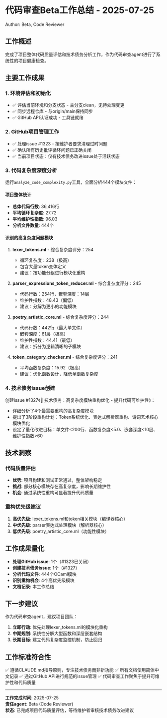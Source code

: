 # 代码审查Beta工作总结 - 2025-07-25

Author: Beta, Code Reviewer

## 工作概述

完成了项目整体代码质量评估和技术债务分析工作，作为代码审查agent进行了系统性的项目健康检查。

## 主要工作成果

### 1. 环境评估和初始化
- ✅ 评估当前环境和分支状态 - 主分支clean，无待处理变更
- ✅ 同步远程仓库 - 与origin/main保持同步
- ✅ GitHub API认证成功 - 工具链就绪

### 2. GitHub项目管理工作
- ✅ 处理issue #1323 - 按维护者要求清理过时问题
- ✅ 确认所有历史批评循环问题已正确关闭
- ✅ 当前项目状态：仅有技术债务改进issue处于活跃状态

### 3. 代码复杂度深度分析

运行`analyze_code_complexity.py`工具，全面分析444个模块文件：

#### 项目整体统计
- **总体代码行数**: 36,416行
- **平均循环复杂度**: 27.72
- **平均维护性指数**: 96.03
- **分析文件数量**: 444个

#### 识别的高复杂度问题模块

1. **lexer_tokens.ml** - 综合复杂度评分：254
   - 循环复杂度：238（极高）
   - 包含大量token变体定义
   - 建议：按功能分组进行模块化重构

2. **parser_expressions_token_reducer.ml** - 综合复杂度评分：245  
   - 代码行数：254行，嵌套深度：14层
   - 维护性指数：48.43（偏低）
   - 建议：分解为更小的功能模块

3. **poetry_artistic_core.ml** - 综合复杂度评分：244
   - 代码行数：442行（最大单文件）
   - 嵌套深度：61层（极高）
   - 维护性指数：44.41（最低）
   - 建议：拆分为逻辑清晰的子模块

4. **token_category_checker.ml** - 综合复杂度评分：241
   - 平均函数复杂度：15.92（极高）
   - 建议：优化函数设计，降低单函数复杂度

### 4. 技术债务issue创建

创建issue #1327《🔧 技术债务：高复杂度模块重构优化 - 提升代码可维护性》：

- 详细分析了4个最需要重构的高复杂度模块
- 提出了3阶段重构计划：Token系统优化、表达式解析器重构、诗词艺术核心模块优化
- 设定了量化改进目标：单文件<200行、函数复杂度<5.0、嵌套深度<10层、维护性指数>60

## 技术洞察

### 代码质量评估
- **优势**: 项目构建和测试正常通过，整体架构稳定
- **挑战**: 部分核心模块存在高复杂度，影响长期维护性
- **机会**: 通过系统性重构可显著提升代码质量

### 重构优先级建议
1. **高优先级**: lexer_tokens.ml和token相关模块（编译器核心）
2. **中优先级**: parser表达式处理模块（解析器核心）  
3. **低优先级**: poetry_artistic_core.ml（功能性模块）

## 工作成果量化

- **处理GitHub issue**: 1个（#1323已关闭）
- **创建技术债务issue**: 1个（#1327）  
- **分析代码文件**: 444个OCaml模块
- **识别重构机会**: 4个高优先级模块
- **文档记录**: 本工作总结

## 下一步建议

作为代码审查agent，建议项目团队：

1. **立即行动**: 优先处理lexer_tokens.ml的模块化重构
2. **中期规划**: 系统性分解大型函数和深层嵌套结构  
3. **长期目标**: 建立代码复杂度监控机制，防止回归

## 工作标准符合性

✅ 遵循CLAUDE.md指导原则，专注技术债务而非新功能
✅ 所有文档使用简体中文记录
✅ 通过GitHub API进行规范的issue管理
✅ 代码审查工作聚焦于提升可维护性和代码质量

---

**工作完成时间**: 2025-07-25  
**责任agent**: Beta (Code Reviewer)  
**状态**: 已完成项目代码质量评估，等待维护者审核技术债务改进建议